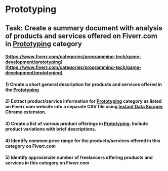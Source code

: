 # Prototyping
## Task: Create a summary document with analysis of products and services offered on Fiverr.com in [Prototyping](https://www.fiverr.com/categories/programming-tech/game-development/prototyping) category
#### [https://www.fiverr.com/categories/programming-tech/game-development/prototyping](https://www.fiverr.com/categories/programming-tech/game-development/prototyping)
#### 1) Create a short general description for products and services offered in the [Prototyping](https://www.fiverr.com/categories/programming-tech/game-development/prototyping)
#### 2) Extract product/service information for [Prototyping](https://www.fiverr.com/categories/programming-tech/game-development/prototyping) category as listed on Fiverr.com website into a separate CSV file using [Instant Data Scraper](https://chrome.google.com/webstore/detail/instant-data-scraper/ofaokhiedipichpaobibbnahnkdoiiah) Chrome extension.
#### 3) Create a list of various product offerings in [Prototyping](https://www.fiverr.com/categories/programming-tech/game-development/prototyping). Include product variations with brief descriptions.
#### 4) Identify common price range for the products/services offered in this category on Fiverr.com
#### 5) Identify approximate number of freelancers offering products and services in this category on Fiverr.com
